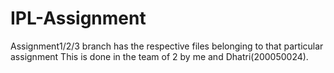 # IPL-Assignment
Assignment1/2/3 branch has the respective files belonging to that particular assignment
This is done in the team of 2 by me and Dhatri(200050024).
